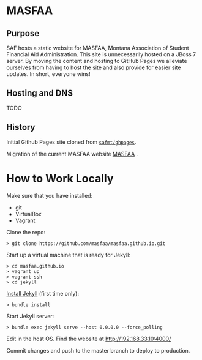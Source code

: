 # MASFAA

## Purpose

SAF hosts a static website for MASFAA, Montana Association of Student Financial Aid Administration.  This site is unnecessarily hosted on a JBoss 7 server.  By moving the content and hosting to GitHub Pages we alleviate ourselves from having to host the site and also provide for easier site updates.  In short, everyone wins!


## Hosting and DNS

TODO

## History

Initial Github Pages site cloned from [`safmt/ghpages`](https://github.com/safmt/ghpages).

Migration of the current MASFAA website [MASFAA](http://www.masfaaonline.org) .

# How to Work Locally

Make sure that you have installed:
* git
* VirtualBox
* Vagrant

Clone the repo:
```
> git clone https://github.com/masfaa/masfaa.github.io.git
```

Start up a virtual machine that is ready for Jekyll:
```
> cd masfaa.github.io
> vagrant up
> vagrant ssh
> cd jekyll
```

[Install Jekyll](https://help.github.com/articles/using-jekyll-with-pages/) (first time only):
```
> bundle install
```

Start Jekyll server:
```
> bundle exec jekyll serve --host 0.0.0.0 --force_polling
```

Edit in the host OS. Find the website at http://192.168.33.10:4000/

Commit changes and push to the master branch to deploy to production.
